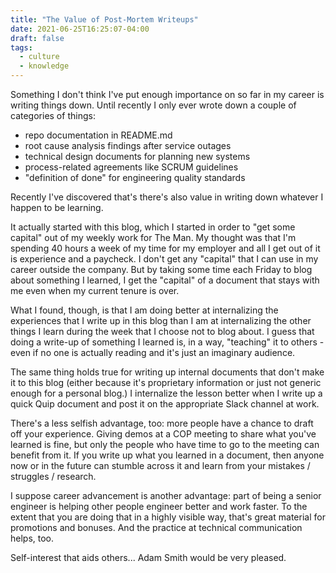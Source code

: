 ```yaml
---
title: "The Value of Post-Mortem Writeups"
date: 2021-06-25T16:25:07-04:00
draft: false
tags:
  - culture
  - knowledge
---
```


Something I don't think I've put enough importance on so far in my career is writing things down. Until recently I only ever wrote down a couple of categories of things:

- repo documentation in README.md
- root cause analysis findings after service outages
- technical design documents for planning new systems
- process-related agreements like SCRUM guidelines
- "definition of done" for engineering quality standards

Recently I've discovered that's there's also value in writing down whatever I happen to be learning.

It actually started with this blog, which I started in order to "get some capital" out of my weekly work for The Man. My thought was that I'm spending 40 hours a week of my time for my employer and all I get out of it is experience and a paycheck. I don't get any "capital" that I can use in my career outside the company. But by taking some time each Friday to blog about something I learned, I get the "capital" of a document that stays with me even when my current tenure is over.

What I found, though, is that I am doing better at internalizing the experiences that I write up in this blog than I am at internalizing the other things I learn during the week that I choose not to blog about. I guess that doing a write-up of something I learned is, in a way, "teaching" it to others - even if no one is actually reading and it's just an imaginary audience.

The same thing holds true for writing up internal documents that don't make it to this blog (either because it's proprietary information or just not generic enough for a personal blog.) I internalize the lesson better when I write up a quick Quip document and post it on the appropriate Slack channel at work.

There's a less selfish advantage, too: more people have a chance to draft off your experience. Giving demos at a COP meeting to share what you've learned is fine, but only the people who have time to go to the meeting can benefit from it. If you write up what you learned in a document, then anyone now or in the future can stumble across it and learn from your mistakes / struggles / research.

I suppose career advancement is another advantage: part of being a senior engineer is helping other people engineer better and work faster. To the extent that you are doing that in a highly visible way, that's great material for promotions and bonuses. And the practice at technical communication helps, too.

Self-interest that aids others... Adam Smith would be very pleased.